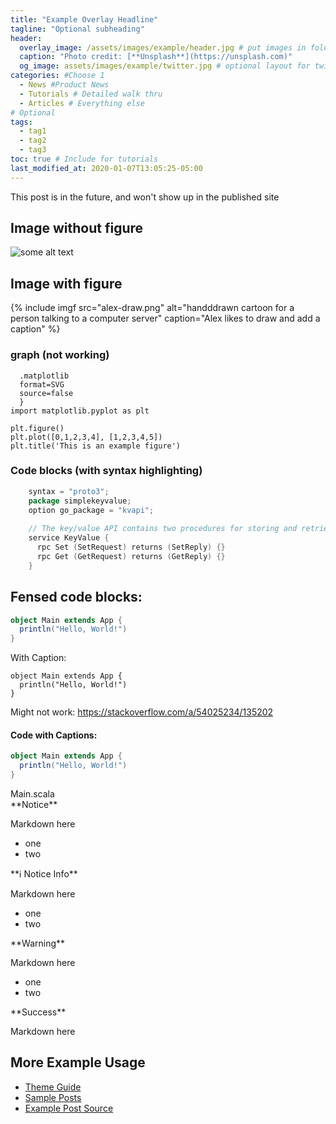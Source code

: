 ```yaml
---
title: "Example Overlay Headline"
tagline: "Optional subheading"
header:
  overlay_image: /assets/images/example/header.jpg # put images in folder named for post
  caption: "Photo credit: [**Unsplash**](https://unsplash.com)"
  og_image: assets/images/example/twitter.jpg # optional layout for twitter
categories: #Choose 1
  - News #Product News
  - Tutorials # Detailed walk thru
  - Articles # Everything else
# Optional
tags:
  - tag1
  - tag2
  - tag3
toc: true # Include for tutorials
last_modified_at: 2020-01-07T13:05:25-05:00
---
```


This post is in the future, and won't show up in the published site

## Image without figure

![some alt text]({{site.images}}{{page.slug}}/alex-draw.png)

## Image with figure

{% include imgf src="alex-draw.png" alt="handddrawn cartoon for a person talking to a computer server" caption="Alex likes to draw and add a caption" %}

### graph (not working)
```{
  .matplotlib
  format=SVG
  source=false
  }
import matplotlib.pyplot as plt

plt.figure()
plt.plot([0,1,2,3,4], [1,2,3,4,5])
plt.title('This is an example figure')
```

### Code blocks (with syntax highlighting)

``` go
    syntax = "proto3";
    package simplekeyvalue;
    option go_package = "kvapi";
    
    // The key/value API contains two procedures for storing and retrieving data
    service KeyValue {
      rpc Set (SetRequest) returns (SetReply) {}
      rpc Get (GetRequest) returns (GetReply) {}
    }
```

## Fensed code blocks:
~~~ scala 
object Main extends App {
  println("Hello, World!")
}
~~~

With Caption:

~~~ { .scala caption="Main.scala"}
object Main extends App {
  println("Hello, World!")
}
~~~

Might not work:
https://stackoverflow.com/a/54025234/135202

#### Code with Captions:

``` scala
object Main extends App {
  println("Hello, World!")
}
```
<figcaption>Main.scala</figcaption>


<div class="notice" markdown="1">
**Notice**

Markdown here
- one
- two
</div>

<div class="notice--info" markdown="1">
**ℹ️  Notice Info**

Markdown here
- one
- two
</div>


<div class="notice--warning" markdown="1">
**Warning**

Markdown here
- one
- two
</div>

<div class="notice--success" markdown="1">
**Success**

Markdown here
</div>

## More Example Usage

- [Theme Guide](https://mmistakes.github.io/minimal-mistakes/docs/quick-start-guide/)
- [Sample Posts](https://mmistakes.github.io/minimal-mistakes/year-archive/)
- [Example Post Source](https://github.com/mmistakes/minimal-mistakes/tree/d6444412c63aea5e47241ef536509fb1bfef4830/docs/_posts)